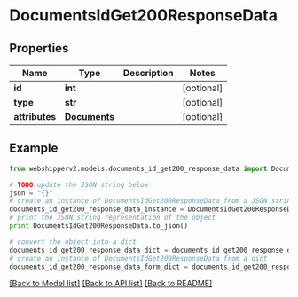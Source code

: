 # DocumentsIdGet200ResponseData


## Properties
Name | Type | Description | Notes
------------ | ------------- | ------------- | -------------
**id** | **int** |  | [optional] 
**type** | **str** |  | [optional] 
**attributes** | [**Documents**](Documents.md) |  | [optional] 

## Example

```python
from webshipperv2.models.documents_id_get200_response_data import DocumentsIdGet200ResponseData

# TODO update the JSON string below
json = "{}"
# create an instance of DocumentsIdGet200ResponseData from a JSON string
documents_id_get200_response_data_instance = DocumentsIdGet200ResponseData.from_json(json)
# print the JSON string representation of the object
print DocumentsIdGet200ResponseData.to_json()

# convert the object into a dict
documents_id_get200_response_data_dict = documents_id_get200_response_data_instance.to_dict()
# create an instance of DocumentsIdGet200ResponseData from a dict
documents_id_get200_response_data_form_dict = documents_id_get200_response_data.from_dict(documents_id_get200_response_data_dict)
```
[[Back to Model list]](../README.md#documentation-for-models) [[Back to API list]](../README.md#documentation-for-api-endpoints) [[Back to README]](../README.md)


